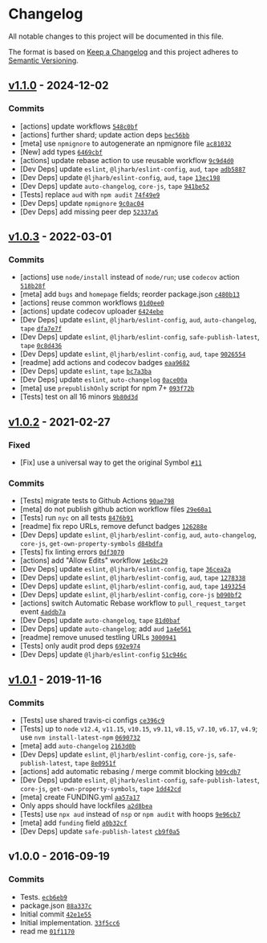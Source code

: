 # Changelog

All notable changes to this project will be documented in this file.

The format is based on [Keep a Changelog](https://keepachangelog.com/en/1.0.0/)
and this project adheres to [Semantic Versioning](https://semver.org/spec/v2.0.0.html).

## [v1.1.0](https://github.com/inspect-js/has-symbols/compare/v1.0.3...v1.1.0) - 2024-12-02

### Commits

- [actions] update workflows [`548c0bf`](https://github.com/inspect-js/has-REDACTED_AWS_SECRET490b0064647a282)
- [actions] further shard; update action deps [`bec56bb`](https://github.com/inspect-js/has-REDACTED_AWS_SECRET4875a3175cf3ff3)
- [meta] use `npmignore` to autogenerate an npmignore file [`ac81032`](https://github.com/inspect-js/has-REDACTED_AWS_SECRET9ce9b6f1275777e)
- [New] add types [`6469cbf`](https://github.com/inspect-js/has-REDACTED_AWS_SECRET1d9296ec14b2a3d)
- [actions] update rebase action to use reusable workflow [`9c9d4d0`](https://github.com/inspect-js/has-REDACTED_AWS_SECRET21f4e92d1716d72)
- [Dev Deps] update `eslint`, `@ljharb/eslint-config`, `aud`, `tape` [`adb5887`](https://github.com/inspect-js/has-REDACTED_AWS_SECRETaa9e1d42320cdfb)
- [Dev Deps] update `@ljharb/eslint-config`, `aud`, `tape` [`13ec198`](https://github.com/inspect-js/has-REDACTED_AWS_SECRET606a1970b22c7cb)
- [Dev Deps] update `auto-changelog`, `core-js`, `tape` [`941be52`](https://github.com/inspect-js/has-REDACTED_AWS_SECRET2acf3fdb223f057)
- [Tests] replace `aud` with `npm audit` [`74f49e9`](https://github.com/inspect-js/has-REDACTED_AWS_SECRETa1c53ce765b3559)
- [Dev Deps] update `npmignore` [`9c0ac04`](https://github.com/inspect-js/has-REDACTED_AWS_SECRETf2d6a89f17e9a70)
- [Dev Deps] add missing peer dep [`52337a5`](https://github.com/inspect-js/has-REDACTED_AWS_SECRETab7707a8132cc12)

## [v1.0.3](https://github.com/inspect-js/has-symbols/compare/v1.0.2...v1.0.3) - 2022-03-01

### Commits

- [actions] use `node/install` instead of `node/run`; use `codecov` action [`518b28f`](https://github.com/inspect-js/has-REDACTED_AWS_SECRETe40aa9f738b1693)
- [meta] add `bugs` and `homepage` fields; reorder package.json [`c480b13`](https://github.com/inspect-js/has-REDACTED_AWS_SECRET9872cb5fdeef744)
- [actions] reuse common workflows [`01d0ee0`](https://github.com/inspect-js/has-REDACTED_AWS_SECRETb722027a77b2b07)
- [actions] update codecov uploader [`6424ebe`](https://github.com/inspect-js/has-REDACTED_AWS_SECRET13a4e4f168cb275)
- [Dev Deps] update `eslint`, `@ljharb/eslint-config`, `aud`, `auto-changelog`, `tape` [`dfa7e7f`](https://github.com/inspect-js/has-REDACTED_AWS_SECRETab895157fa7e282)
- [Dev Deps] update `eslint`, `@ljharb/eslint-config`, `safe-publish-latest`, `tape` [`0c8d436`](https://github.com/inspect-js/has-REDACTED_AWS_SECRETd4fd7eca91c9d02)
- [Dev Deps] update `eslint`, `@ljharb/eslint-config`, `aud`, `tape` [`9026554`](https://github.com/inspect-js/has-REDACTED_AWS_SECRET94ef0c60f5d36ab)
- [readme] add actions and codecov badges [`eaa9682`](https://github.com/inspect-js/has-REDACTED_AWS_SECRET600bec36f7b3adc)
- [Dev Deps] update `eslint`, `tape` [`bc7a3ba`](https://github.com/inspect-js/has-REDACTED_AWS_SECRET32d59d1b9ac791e)
- [Dev Deps] update `eslint`, `auto-changelog` [`0ace00a`](https://github.com/inspect-js/has-REDACTED_AWS_SECRET357d941c60c2d9f)
- [meta] use `prepublishOnly` script for npm 7+ [`093f72b`](https://github.com/inspect-js/has-REDACTED_AWS_SECRET2a5034257bf561d)
- [Tests] test on all 16 minors [`9b80d3d`](https://github.com/inspect-js/has-REDACTED_AWS_SECRETfcc6e38426c6b03)

## [v1.0.2](https://github.com/inspect-js/has-symbols/compare/v1.0.1...v1.0.2) - 2021-02-27

### Fixed

- [Fix] use a universal way to get the original Symbol [`#11`](https://github.com/inspect-js/has-symbols/issues/11)

### Commits

- [Tests] migrate tests to Github Actions [`90ae798`](https://github.com/inspect-js/has-REDACTED_AWS_SECRET3c5e205f98556d3)
- [meta] do not publish github action workflow files [`29e60a1`](https://github.com/inspect-js/has-REDACTED_AWS_SECRETa9320d0d10c49b4)
- [Tests] run `nyc` on all tests [`8476b91`](https://github.com/inspect-js/has-REDACTED_AWS_SECRET505abf4b0e8f0ae)
- [readme] fix repo URLs, remove defunct badges [`126288e`](https://github.com/inspect-js/has-REDACTED_AWS_SECRET8bcb2e0bc5d7036)
- [Dev Deps] update `eslint`, `@ljharb/eslint-config`, `aud`, `auto-changelog`, `core-js`, `get-own-property-symbols` [`d84bdfa`](https://github.com/inspect-js/has-REDACTED_AWS_SECRET2614cd6c030940a)
- [Tests] fix linting errors [`0df3070`](https://github.com/inspect-js/has-REDACTED_AWS_SECRET189a7f5c6def839)
- [actions] add "Allow Edits" workflow [`1e6bc29`](https://github.com/inspect-js/has-REDACTED_AWS_SECRETeda08504be5aa9c)
- [Dev Deps] update `eslint`, `@ljharb/eslint-config`, `tape` [`36cea2a`](https://github.com/inspect-js/has-REDACTED_AWS_SECRET6b4e9ef82498e9b)
- [Dev Deps] update `eslint`, `@ljharb/eslint-config`, `aud`, `tape` [`1278338`](https://github.com/inspect-js/has-REDACTED_AWS_SECRET9ca869c7bfe8222)
- [Dev Deps] update `eslint`, `@ljharb/eslint-config`, `aud`, `tape` [`1493254`](https://github.com/inspect-js/has-REDACTED_AWS_SECRETe8324b3d196029d)
- [Dev Deps] update `eslint`, `@ljharb/eslint-config`, `core-js` [`b090bf2`](https://github.com/inspect-js/has-REDACTED_AWS_SECRET29d466ab5183e1d)
- [actions] switch Automatic Rebase workflow to `pull_request_target` event [`4addb7a`](https://github.com/inspect-js/has-REDACTED_AWS_SECRET68817554fc21dc0)
- [Dev Deps] update `auto-changelog`, `tape` [`81d0baf`](https://github.com/inspect-js/has-REDACTED_AWS_SECRET43895f7a7d10d8b)
- [Dev Deps] update `auto-changelog`; add `aud` [`1a4e561`](https://github.com/inspect-js/has-REDACTED_AWS_SECRET1d02630bc4fe3da)
- [readme] remove unused testling URLs [`3000941`](https://github.com/inspect-js/has-REDACTED_AWS_SECRETdb1ef4a599e6fcc)
- [Tests] only audit prod deps [`692e974`](https://github.com/inspect-js/has-REDACTED_AWS_SECRET1a643a34b4741a1)
- [Dev Deps] update `@ljharb/eslint-config` [`51c946c`](https://github.com/inspect-js/has-REDACTED_AWS_SECRETa45cdce16b4ba76)

## [v1.0.1](https://github.com/inspect-js/has-symbols/compare/v1.0.0...v1.0.1) - 2019-11-16

### Commits

- [Tests] use shared travis-ci configs [`ce396c9`](https://github.com/inspect-js/has-REDACTED_AWS_SECRETcdbb79f7fb42229)
- [Tests] up to `node` `v12.4`, `v11.15`, `v10.15`, `v9.11`, `v8.15`, `v7.10`, `v6.17`, `v4.9`; use `nvm install-latest-npm` [`0690732`](https://github.com/inspect-js/has-REDACTED_AWS_SECRET62f522d5c462d6b)
- [meta] add `auto-changelog` [`2163d0b`](https://github.com/inspect-js/has-REDACTED_AWS_SECRET1667dd1750f26fc)
- [Dev Deps] update `eslint`, `@ljharb/eslint-config`, `core-js`, `safe-publish-latest`, `tape` [`8e0951f`](https://github.com/inspect-js/has-REDACTED_AWS_SECRET73511761e6e4d9c)
- [actions] add automatic rebasing / merge commit blocking [`b09cdb7`](https://github.com/inspect-js/has-REDACTED_AWS_SECRET6e2d6066f5ccd1d)
- [Dev Deps] update `eslint`, `@ljharb/eslint-config`, `safe-publish-latest`, `core-js`, `get-own-property-symbols`, `tape` [`1dd42cd`](https://github.com/inspect-js/has-REDACTED_AWS_SECRET2345c458babca91)
- [meta] create FUNDING.yml [`aa57a17`](https://github.com/inspect-js/has-REDACTED_AWS_SECRETea8e73394d84ca4)
- Only apps should have lockfiles [`a2d8bea`](https://github.com/inspect-js/has-REDACTED_AWS_SECRETb107fcf9a4d57aa)
- [Tests] use `npx aud` instead of `nsp` or `npm audit` with hoops [`9e96cb7`](https://github.com/inspect-js/has-REDACTED_AWS_SECRET599a8eaa7ebe193)
- [meta] add `funding` field [`a0b32cf`](https://github.com/inspect-js/has-REDACTED_AWS_SECRET47b0a9d6440bab0)
- [Dev Deps] update `safe-publish-latest` [`cb9f0a5`](https://github.com/inspect-js/has-REDACTED_AWS_SECRETedd33bb6c3d6af0)

## v1.0.0 - 2016-09-19

### Commits

- Tests. [`ecb6eb9`](https://github.com/inspect-js/has-REDACTED_AWS_SECRET5ba5e0a98df430d)
- package.json [`88a337c`](https://github.com/inspect-js/has-REDACTED_AWS_SECRET69ff0ef0150e46a)
- Initial commit [`42e1e55`](https://github.com/inspect-js/has-REDACTED_AWS_SECRET3984acd14836b1c)
- Initial implementation. [`33f5cc6`](https://github.com/inspect-js/has-REDACTED_AWS_SECRET42bfdc63caf43fb)
- read me [`01f1170`](https://github.com/inspect-js/has-REDACTED_AWS_SECRET6ba5b516c6d7b0c)
